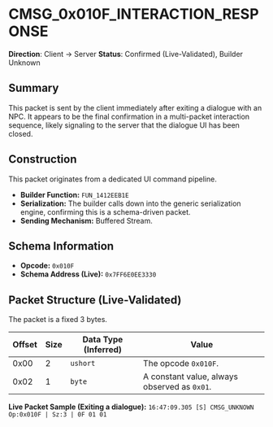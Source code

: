 # CMSG_0x010F_INTERACTION_RESPONSE

**Direction**: Client -> Server
**Status**: Confirmed (Live-Validated), Builder Unknown

## Summary

This packet is sent by the client immediately after exiting a dialogue with an NPC. It appears to be the final confirmation in a multi-packet interaction sequence, likely signaling to the server that the dialogue UI has been closed.

## Construction

This packet originates from a dedicated UI command pipeline.

- **Builder Function:** `FUN_1412EEB1E`
- **Serialization:** The builder calls down into the generic serialization engine, confirming this is a schema-driven packet.
- **Sending Mechanism:** Buffered Stream.

## Schema Information

- **Opcode:** `0x010F`
- **Schema Address (Live):** `0x7FF6E0EE3330`

## Packet Structure (Live-Validated)

The packet is a fixed 3 bytes.

| Offset | Size | Data Type (Inferred) | Value |
|---|---|---|---|
| 0x00 | 2 | `ushort` | The opcode `0x010F`. |
| 0x02 | 1 | `byte` | A constant value, always observed as `0x01`. |

**Live Packet Sample (Exiting a dialogue):**
`16:47:09.305 [S] CMSG_UNKNOWN Op:0x010F | Sz:3 | 0F 01 01`
